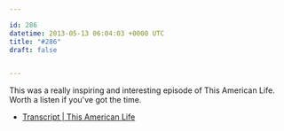 ```yaml
---

id: 286
datetime: 2013-05-13 06:04:03 +0000 UTC
title: "#286"
draft: false


---
```


This was a really inspiring and interesting episode of This American Life. Worth a listen if you've got the time. 

 
 * [Transcript | This American Life](http://www.thisamericanlife.org/radio-archives/episode/494/transcript)


